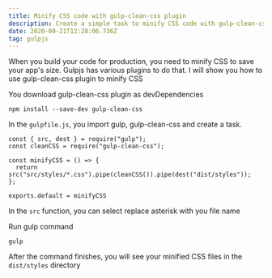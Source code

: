 ```yaml
---
title: Minify CSS code with gulp-clean-css plugin
description: Create a simple task to minify CSS code with gulp-clean-css plugin
date: 2020-09-21T12:28:06.736Z
tag: gulpjs
---
```

When you build your code for production, you need to minify CSS to save your app's size. Gulpjs has various plugins to do that. I will show you how to use gulp-clean-css plugin to minify CSS

You download gulp-clean-css plugin as devDependencies

```
npm install --save-dev gulp-clean-css
```

In the `gulpfile.js`, you import gulp, gulp-clean-css and create a task.   

```
const { src, dest } = require("gulp");
const cleanCSS = require("gulp-clean-css");

const minifyCSS = () => {
  return src("src/styles/*.css").pipe(cleanCSS()).pipe(dest("dist/styles"));
};

exports.default = minifyCSS
```

In the `src` function, you can select replace asterisk with you file name

Run gulp command

```
gulp
```

After the command finishes, you will see your minified CSS files in the `dist/styles` directory